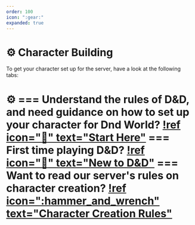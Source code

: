 ```yaml
---
order: 100
icon: ":gear:"
expanded: true
---
```


<style>
h1:before { content: "⚙️ " }
</style> 

# Character Building

To get your character set up for the server, have a look at the following tabs:

=== Understand the rules of D&D, and need guidance on how to set up your character for Dnd World?
[!ref icon=":wave:" text="Start Here"](start-here.md)
=== First time playing D&D?
[!ref icon=":beginner:" text="New to D&D"](new-to-dnd.md)
=== Want to read our server's rules on character creation?
[!ref icon=":hammer_and_wrench" text="Character Creation Rules"](cc-rules.md)
===
